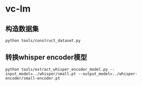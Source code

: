 # vc-lm
## 构造数据集

```
python tools/construct_dataset.py
```
## 转换whisper encoder模型

```
python tools/extract_whisper_encoder_model.py --input_model=../whisper/small.pt --output_model=../whisper-encoder/small-encoder.pt
```

